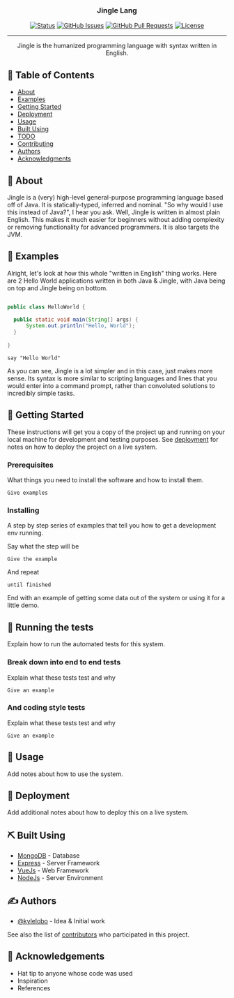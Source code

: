 <h3 align="center">Jingle Lang</h3>

<div align="center">

  [![Status](https://img.shields.io/badge/status-active-success.svg)]() 
  [![GitHub Issues](https://img.shields.io/github/issues/exedys/jingle-lang.svg)](https://github.com/exedys/jingle-lang/issues)
  [![GitHub Pull Requests](https://img.shields.io/github/issues-pr/exedys/jingle-lang.svg)](https://github.com/exedys/jingle-lang/pulls)
  [![License](https://img.shields.io/badge/license-MIT-blue.svg)](/LICENSE)

</div>

---

<p align="center"> Jingle is the humanized programming language with syntax written in English.
    <br> 
</p>

## 📝 Table of Contents
- [About](#about)
- [Examples](#examples)
- [Getting Started](#getting_started)
- [Deployment](#deployment)
- [Usage](#usage)
- [Built Using](#built_using)
- [TODO](../TODO.md)
- [Contributing](../CONTRIBUTING.md)
- [Authors](#authors)
- [Acknowledgments](#acknowledgement)

## 🧐 About <a name = "about"></a>
Jingle is a (very) high-level general-purpose programming language based off of Java. It is statically-typed, inferred and nominal. "So why would I use this instead of Java?", I hear you ask. Well, Jingle is written in almost plain English. This makes it much easier for beginners without adding complexity or removing functionality for advanced programmers. It is also targets the JVM.

## 📔 Examples <a name = "examples"></a>
Alright, let's look at how this whole "written in English" thing works. Here are 2 Hello World applications written in both Java & Jingle, with Java being on top and Jingle being on bottom.

```java

public class HelloWorld {

  public static void main(String[] args) {
      System.out.println("Hello, World");
  }
  
}
```
`say "Hello World"`

As you can see, Jingle is a lot simpler and in this case, just makes more sense. Its syntax is more similar to scripting languages and lines that you would enter into a command prompt, rather than convoluted solutions to incredibly simple tasks.

## 🏁 Getting Started <a name = "getting_started"></a>
These instructions will get you a copy of the project up and running on your local machine for development and testing purposes. See [deployment](#deployment) for notes on how to deploy the project on a live system.

### Prerequisites
What things you need to install the software and how to install them.

```
Give examples
```

### Installing
A step by step series of examples that tell you how to get a development env running.

Say what the step will be

```
Give the example
```

And repeat

```
until finished
```

End with an example of getting some data out of the system or using it for a little demo.

## 🔧 Running the tests <a name = "tests"></a>
Explain how to run the automated tests for this system.

### Break down into end to end tests
Explain what these tests test and why

```
Give an example
```

### And coding style tests
Explain what these tests test and why

```
Give an example
```

## 🎈 Usage <a name="usage"></a>
Add notes about how to use the system.

## 🚀 Deployment <a name = "deployment"></a>
Add additional notes about how to deploy this on a live system.

## ⛏️ Built Using <a name = "built_using"></a>
- [MongoDB](https://www.mongodb.com/) - Database
- [Express](https://expressjs.com/) - Server Framework
- [VueJs](https://vuejs.org/) - Web Framework
- [NodeJs](https://nodejs.org/en/) - Server Environment

## ✍️ Authors <a name = "authors"></a>
- [@kylelobo](https://github.com/kylelobo) - Idea & Initial work

See also the list of [contributors](https://github.com/kylelobo/The-Documentation-Compendium/contributors) who participated in this project.

## 🎉 Acknowledgements <a name = "acknowledgement"></a>
- Hat tip to anyone whose code was used
- Inspiration
- References
